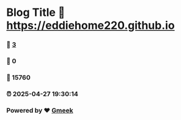 # Blog Title :link: https://eddiehome220.github.io 
### :page_facing_up: [3](https://eddiehome220.github.io/tag.html) 
### :speech_balloon: 0 
### :hibiscus: 15760 
### :alarm_clock: 2025-04-27 19:30:14 
### Powered by :heart: [Gmeek](https://github.com/Meekdai/Gmeek)
